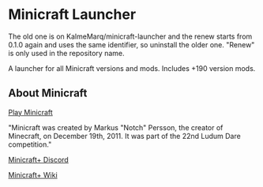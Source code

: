 # Minicraft Launcher
The old one is on KalmeMarq/minicraft-launcher and the renew starts from 0.1.0 again and uses the same identifier, so uninstall the older one. "Renew" is only used in the repository name.

A launcher for all Minicraft versions and mods. Includes +190 version mods.

## About Minicraft
[Play Minicraft](https://playminicraft.com/)

"Minicraft was created by Markus "Notch" Persson, the creator of Minecraft, on December 19th, 2011. It was part of the 22nd Ludum Dare competition."

[Minicraft+ Discord](https://discord.gg/SMKCVuj)


[Minicraft+ Wiki](https://minicraft.fandom.com/wiki/Minicraft%2B)
